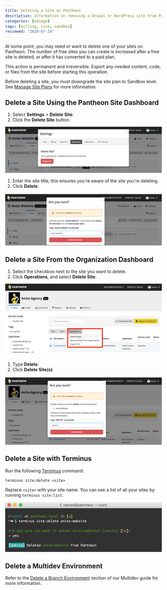 ```yaml
---
title: Deleting a Site on Pantheon
description: Information on removing a Drupal or WordPress site from Pantheon.
categories: [manage]
tags: [billing, site, sandbox]
reviewed: "2020-07-24"
---
```


At some point, you may need or want to delete one of your sites on Pantheon. The number of free sites you can create is increased after a free site is deleted, or after it has converted to a paid plan.

<Alert title="Warning" type="danger">

This action is permanent and irreversible. Export any needed content, code, or files from the site before starting this operation.

Before deleting a site, you must downgrade the site plan to Sandbox level. See [Manage Site Plans](/site-plan) for more information.

</Alert>

## Delete a Site Using the Pantheon Site Dashboard

1. Select **Settings** > **Delete Site**.
1. Click the **Delete Site** button.

  ![Site Dashboard Operations Delete Site](../images/dashboard/delete-site.png)

1. Enter the site title; this ensures you're aware of the site you're deleting.
1. Click **Delete**.

  ![Site Dashboard Operations Delete Site Confirm](../images/dashboard/delete-site-confirm.png)

## Delete a Site From the Organization Dashboard

1. Select the checkbox next to the site you want to delete.
1. Click **Operations**, and select **Delete Site**.

  ![Organization Dashboard Operations Delete Site](../images/dashboard/org-delete-site.png)

1. Type **Delete**.
1. Click **Delete Site(s)**.

  ![Organization Dashboard Operations Delete Site Confirm](../images/dashboard/org-delete-site-confirm.png)

## Delete a Site with Terminus

Run the following [Terminus](/terminus) command:

```bash{promptUser: user}
terminus site:delete <site>
```

<Alert title="Note" type="info">

Replace `<site>` with your site name. You can see a list of all your sites by running `terminus site:list`.

</Alert>

  ![Delete Site via Terminus](../images/delete-site-terminus.png)

## Delete a Multidev Environment

Refer to the [Delete a Branch Environment](/multidev#delete-a-branch-environment) section of our Multidev guide for more information.
